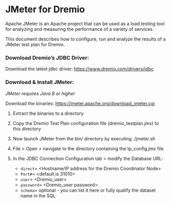 # JMeter for Dremio

Apache JMeter is an Apache project that can be used as a load testing tool for analyzing and measuring the performance of a variety of services.

This document describes how to configure, run and analyze the results of a JMeter test plan for Dremio.

### Download Dremio’s JDBC Driver:
Download the latest jdbc driver: https://www.dremio.com/drivers/jdbc


### Download & Install JMeter:
_JMeter requires Java 8 or higher_

Download the binaries: https://jmeter.apache.org/download_jmeter.cgi
1. Extract the binaries to a directory
2. Copy the Dremio Test Plan configuration file (dremio_testplan.jmx) to this directory
3. Now launch JMeter from the bin/ directory by executing ./jmeter.sh
4. File > Open > navigate to the directory containing the tp_config.jmx file
5. In the JDBC Connection Configuration tab > modify the Database URL: 

      - `direct`= <Hostname/IP address for the Dremio Coordinator Node>
      - `Port#`= <default is 31010>
      - `user`= <Dremio_user>
      - `password`= <Dremio_user password>
      - `schema`= optional - you can list it here or fully qualify the dataset name in the SQL






